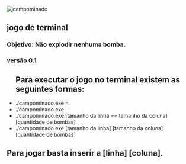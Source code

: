![campominado](https://user-images.githubusercontent.com/88909899/146862755-38314225-7937-4f73-aef2-1e244cf5d96d.jpg)
<h2 textColor="red">jogo de terminal</h2>
<h3> Objetivo: Não explodir nenhuma bomba.</h3>
<h3> versão 0.1 </h3>
<ul>
<h2> Para executar o jogo no terminal existem as seguintes formas:</h2>
<li>./campominado.exe h</li>
<li>./campominado.exe</li>
<li>./campominado.exe [tamanho da linha == tamanho da coluna] [quantidade de bombas]</li>
<li>./campominado.exe [tamanho da linha] [tamanho da coluna] [quantidade de bombas]</li>
</ul>
<h2>Para jogar basta inserir a [linha] [coluna].</h2>

